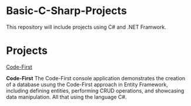 # Basic-C-Sharp-Projects
This repository will include projects using C# and .NET Framwork.

# Projects

[Code-First](https://github.com/ayshadairi/CodeFistExample/tree/master/CodeFistExample)



**Code-First**
The Code-First console application demonstrates the creation of a database usung the Code-First approach in Entity Framework, including defining entities, performing CRUD operations, and showcasing data manipulation. All that using the language C#.
